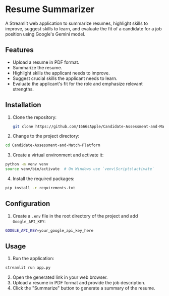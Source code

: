 # Resume Summarizer

A Streamlit web application to summarize resumes, highlight skills to improve, suggest skills to learn, and evaluate the fit of a candidate for a job position using Google's Gemini model.

## Features

- Upload a resume in PDF format.
- Summarize the resume.
- Highlight skills the applicant needs to improve.
- Suggest crucial skills the applicant needs to learn.
- Evaluate the applicant's fit for the role and emphasize relevant strengths.

## Installation

1. Clone the repository:
   ```bash
   git clone https://github.com/1666sApple/Candidate-Assessment-and-Match-Platform.git
    ```

2. Change to the project directory:
```bash
cd Candidate-Assessment-and-Match-Platform
```
3. Create a virtual environment and activate it:
```bash
python -m venv venv
source venv/bin/activate  # On Windows use `venv\Scripts\activate`
```
4. Install the required packages:
```bash
pip install -r requirements.txt
```

## Configuration 
1. Create a `.env` file in the root directory of the project and add `Google_API_KEY`:

```bash
GOOGLE_API_KEY=your_google_api_key_here
```

## Usage
1. Run the application:
```bash
streamlit run app.py
```
2. Open the generated link in your web browser.
3. Upload a resume in PDF format and provide the job description.
4. Click the "Summarize" button to generate a summary of the resume.

